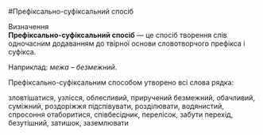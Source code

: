 #Префіксально-суфіксальний спосіб


<div class="space">
<div class="eoz-wrap">
<span class="eoz">Визначення</span>
<div class="eoz-text">
<b>Префіксально-суфіксальний спосіб</b> — це спосiб творення слiв одночасним додаванням до твiрної основи словотворчого префiкса i суфiкса.
</div>
</div>
</div>


Наприклад: <i>межа – безмежний</i>.


<quiz correctLabel="correct" incorrectLabel="incorrect" checkLabel="check">
    <question text="">
       <p>Префіксально-суфіксальним способом утворено всі слова рядка:</p>
        <answer>зловтішатися, узлісся, облесливий, приручений</answer>
        <answer correct>безмежний, обачливий, суміжний, роздоріжжя </answer>
        <answer>підспівувати, розділювати, водянистий, спросоння</answer>
        <answer>отаборитися, співбесідник, перелісок, забути</answer>
        <answer>перехід, безутішний, затишок, заземлювати</answer>
    </question>
</quiz>
